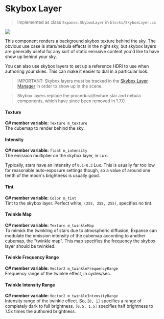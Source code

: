 # Skybox Layer

> Implemented as class `Expanse.SkyboxLayer` in `blocks/SkyboxLayer.cs`

<div class="img-block">
    <div class="img-row">
        <div class="img-col"><img src="img/skybox_layer/nebula.jpg"/></div>
    </div>
</div>

This component renders a background skybox texture behind the sky. The obvious use case is stars/nebula effects in the night sky, but skybox layers are generally useful for any sort of static emissive content you'd like to have show up behind your sky. 

You can also use skybox layers to set up a reference HDRI to use when authoring your skies. This can make it easier to dial in a particular look.

> IMPORTANT: Skybox layers must be tracked in the [Skybox Layer Manager](editor/blocks/skybox_layer_manager.md) in order to show up in the scene.

> Skybox layers replace the procedural/texture star and nebula components, which have since been removed in 1.7.0.

#### Texture
**C# member variable:** `Texture m_texture` \
The cubemap to render behind the sky.

#### Intensity
**C# member variable:** `float m_intensity` \
The emission multiplier on the skybox layer, in Lux. 

Typically, stars have an intensity of `0.1-0.3` Lux. This is usually far too low for reasonable auto-exposure settings though, so a value of around one tenth of the moon's brightness is usually good.

#### Tint
**C# member variable:** `Color m_tint` \
Tint to the skybox layer. Perfect white, `(255, 255, 255)`, specifies no tint.

#### Twinkle Map
**C# member variable:** `Texture m_twinkleMap` \
To mimick the twinkling of stars due to atmospheric diffusion, Expanse can modulate the emission intensity of the cubemap according to another cubemap, the "twinkle map". This map specifies the frequency the skybox layer should be twinkled.

#### Twinkle Frequency Range
**C# member variable:** `Vector2 m_twinkleFrequencyRange` \
Frequency range of the twinkle effect, in cycles/sec.

#### Twinkle Intensity Range
**C# member variable:** `Vector2 m_twinkleIntensityRange` \
Intensity range of the twinkle effect. So, `[0, 1]` specifies a range of completely dark to full brightness. `[0.5, 1.5]` specifies half brightness to 1.5x times the authored brightness.